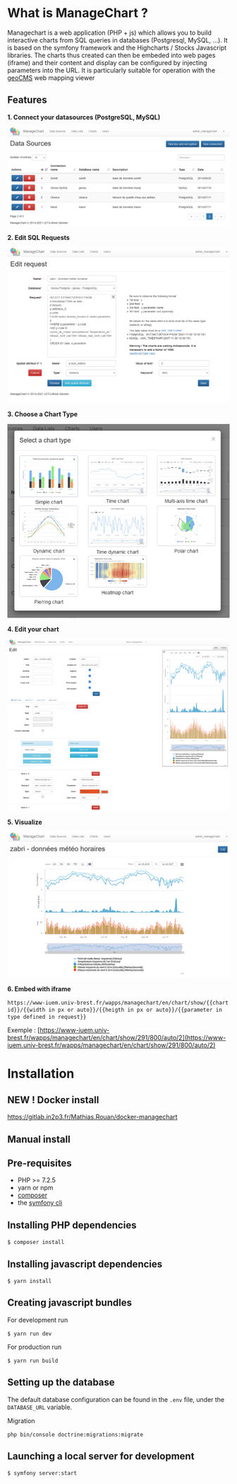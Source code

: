 
# What is ManageChart ?

Managechart is a web application (PHP + js) which allows you to build interactive charts from SQL queries in databases (Postgresql, MySQL, ...). It is based on the symfony framework and the Highcharts / Stocks Javascript libraries.
The charts thus created can then be embeded into web pages (iframe) and their content and display can be configured by injecting parameters into the URL.
It is particularly suitable for operation with the [geoCMS](https://github.com/LETG/geocms) web mapping viewer

## Features

**1. Connect your datasources (PostgreSQL, MySQL)**

![DataSources](Readme_img/DataSources.PNG)

**2. Edit SQL Requests**

![EditRequest](Readme_img/EditRequest.PNG)

**3. Choose a Chart Type**

![ChartsType](Readme_img/ChartsType.PNG)

**4. Edit your chart**

![EditChart](Readme_img/EditChart.PNG)

**5. Visualize**

![Chart](Readme_img/Chart.PNG)

**6. Embed with iframe**


```
https://www-iuem.univ-brest.fr/wapps/managechart/en/chart/show/{{chart id}}/{{width in px or auto}}/{{heigth in px or auto}}/{{parameter in type defined in request}}
```


Exemple : [https://www-iuem.univ-brest.fr/wapps/managechart/en/chart/show/291/800/auto/2](https://www-iuem.univ-brest.fr/wapps/managechart/en/chart/show/291/800/auto/2)

# Installation

## NEW ! Docker install

https://gitlab.in2p3.fr/Mathias.Rouan/docker-managechart

## Manual install
## Pre-requisites

- PHP >= 7.2.5
- yarn or npm
- [composer](https://getcomposer.org/download/)
- the [symfony cli](https://symfony.com/download)

## Installing PHP dependencies

```
$ composer install
```

## Installing javascript dependencies

```
$ yarn install
```

## Creating javascript bundles

For development run

```
$ yarn run dev
```

For production run

```
$ yarn run build
```

## Setting up the database

The default database configuration can be found in the `.env` file, under the
`DATABASE_URL` variable.

Migration
```
php bin/console doctrine:migrations:migrate
```
## Launching a local server for development

```
$ symfony server:start
```
